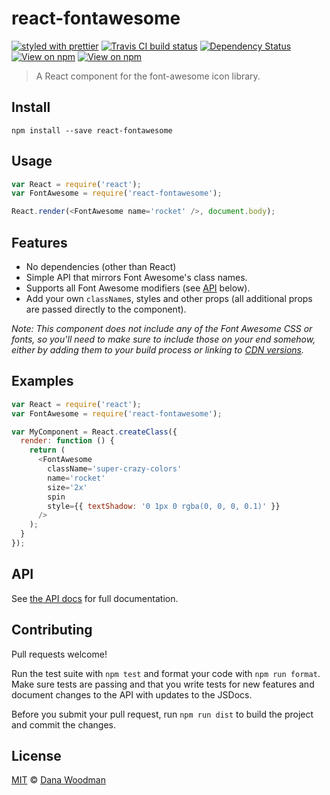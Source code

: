 # react-fontawesome

[![styled with prettier](https://img.shields.io/badge/styled_with-prettier-ff69b4.svg)](https://github.com/prettier/prettier)
[![Travis CI build status](https://img.shields.io/travis/danawoodman/react-fontawesome.svg)](https://travis-ci.org/danawoodman/react-fontawesome)
[![Dependency Status](https://img.shields.io/david/danawoodman/react-fontawesome.svg)](https://david-dm.org/danawoodman/react-fontawesome)
[![View on npm](https://img.shields.io/npm/dm/react-fontawesome.svg)](https://www.npmjs.com/package/react-fontawesome)
[![View on npm](https://img.shields.io/npm/v/react-fontawesome.svg)](https://www.npmjs.com/package/react-fontawesome)

> A React component for the font-awesome icon library.


## Install

```
npm install --save react-fontawesome
```


## Usage

```js
var React = require('react');
var FontAwesome = require('react-fontawesome');

React.render(<FontAwesome name='rocket' />, document.body);
```


## Features

- No dependencies (other than React)
- Simple API that mirrors Font Awesome's class names.
- Supports all Font Awesome modifiers (see [API](#API) below).
- Add your own `className`s, styles and other props (all additional props are passed directly to the component).

*Note: This component does not include any of the Font Awesome CSS or fonts, so you'll need to make sure to include those on your end somehow, either by adding them to your build process or linking to [CDN versions](https://www.bootstrapcdn.com/fontawesome/).*


## Examples

```js
var React = require('react');
var FontAwesome = require('react-fontawesome');

var MyComponent = React.createClass({
  render: function () {
    return (
      <FontAwesome
        className='super-crazy-colors'
        name='rocket'
        size='2x'
        spin
        style={{ textShadow: '0 1px 0 rgba(0, 0, 0, 0.1)' }}
      />
    );
  }
});
```


## API

See [the API docs](api.md) for full documentation.


## Contributing

Pull requests welcome! 

Run the test suite with `npm test` and format your code with `npm run format`. Make sure tests are passing and that you write tests for new features and document changes to the API with updates to the JSDocs.

Before you submit your pull request, run `npm run dist` to build the project and commit the changes.


## License

[MIT](license) &copy; [Dana Woodman][author]


[author]: https://github.com/danawoodman
